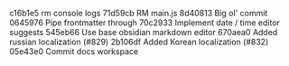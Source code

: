 c16b1e5 rm console logs
71d59cb RM main.js
8d40813 Big ol' commit
0645976 Pipe frontmatter through
70c2933 Implement date / time editor suggests
545eb66 Use base obsidian markdown editor
670aea0 Added russian localization (#829)
2b106df Added Korean localization (#832)
05e43e0 Commit docs workspace
